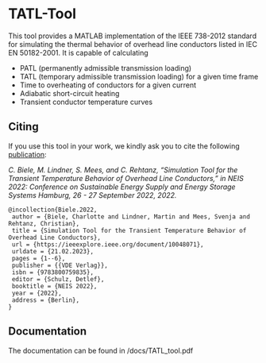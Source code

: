 # TATL-Tool
This tool provides a MATLAB implementation of the IEEE 738-2012 standard for simulating the thermal behavior of overhead line conductors listed in IEC EN 50182-2001. It is capable of calculating
- PATL (permanently admissible transmission loading)
- TATL (temporary admissible transmission loading) for a given time frame
- Time to overheating of conductors for a given current
- Adiabatic short-circuit heating
- Transient conductor temperature curves

## Citing
If you use this tool in your work, we kindly ask you to cite the following [publication](https://ieeexplore.ieee.org/document/10048071):

_C. Biele, M. Lindner, S. Mees, and C. Rehtanz, “Simulation Tool for the Transient Temperature Behavior of Overhead Line Conductors,” in NEIS 2022: Conference on Sustainable Energy Supply and Energy Storage Systems Hamburg, 26 - 27 September 2022, 2022._


    @incollection{Biele.2022,
     author = {Biele, Charlotte and Lindner, Martin and Mees, Svenja and Rehtanz, Christian},
     title = {Simulation Tool for the Transient Temperature Behavior of Overhead Line Conductors},
     url = {https://ieeexplore.ieee.org/document/10048071},
     urldate = {21.02.2023},
     pages = {1--6},
     publisher = {{VDE Verlag}},
     isbn = {9783800759835},
     editor = {Schulz, Detlef},
     booktitle = {NEIS 2022},
     year = {2022},
     address = {Berlin},
    }


## Documentation
The documentation can be found in /docs/TATL_tool.pdf
